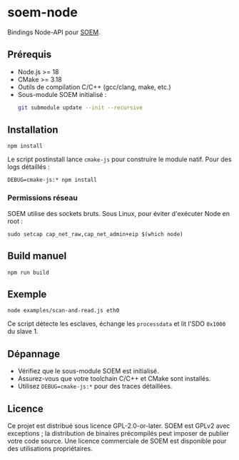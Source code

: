 # soem-node

Bindings Node-API pour [SOEM](https://github.com/OpenEtherCATsociety/SOEM).

## Prérequis

- Node.js \>= 18
- CMake \>= 3.18
- Outils de compilation C/C++ (gcc/clang, make, etc.)
- Sous-module SOEM initialisé :
  ```bash
  git submodule update --init --recursive
  ```

## Installation

```
npm install
```

Le script postinstall lance `cmake-js` pour construire le module natif. Pour des logs détaillés :
```
DEBUG=cmake-js:* npm install
```

### Permissions réseau

SOEM utilise des sockets bruts. Sous Linux, pour éviter d'exécuter Node en root :
```
sudo setcap cap_net_raw,cap_net_admin+eip $(which node)
```

## Build manuel

```
npm run build
```

## Exemple

```
node examples/scan-and-read.js eth0
```

Ce script détecte les esclaves, échange les `processdata` et lit l'SDO `0x1000` du slave 1.

## Dépannage

- Vérifiez que le sous-module SOEM est initialisé.
- Assurez-vous que votre toolchain C/C++ et CMake sont installés.
- Utilisez `DEBUG=cmake-js:*` pour des traces détaillées.

## Licence

Ce projet est distribué sous licence GPL-2.0-or-later. SOEM est GPLv2 avec exceptions ; la distribution de binaires précompilés peut imposer de publier votre code source. Une licence commerciale de SOEM est disponible pour des utilisations propriétaires.
